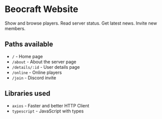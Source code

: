 # Beocraft Website

Show and browse players. Read server status. Get latest news. Invite new members.

## Paths available
- `/` - Home page
- `/about` - About the server page
- `/details/:id` - User details page
- `/online` - Online players
- `/join` - Discord invite

## Libraries used

- `axios` - Faster and better HTTP Client
- `typescript` - JavaScript with types